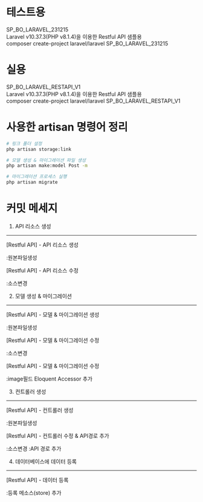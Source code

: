 # 테스트용

SP_BO_LARAVEL_231215  
Laravel v10.37.3(PHP v8.1.4)을 이용한 Restful API 샘플용  
composer create-project laravel/laravel SP_BO_LARAVEL_231215

# 실용

SP_BO_LARAVEL_RESTAPI_V1  
Laravel v10.37.3(PHP v8.1.4)을 이용한 Restful API 샘플용  
composer create-project laravel/laravel SP_BO_LARAVEL_RESTAPI_V1

# 사용한 artisan 명령어 정리

```bash
# 링크 폴더 설정
php artisan storage:link

# 모델 생성 & 마이그레이션 파일 생성
php artisan make:model Post -m

# 마이그레이션 프로세스 실행
php artisan migrate
```

# 커밋 메세지

1. API 리소스 생성

---

[Restful API] - API 리소스 생성

:원본파일생성

[Restful API] - API 리소스 수정

:소스변경

2. 모델 생성 & 마이그레이션

---

[Restful API] - 모델 & 마이그레이션 생성

:원본파일생성

[Restful API] - 모델 & 마이그레이션 수정

:소스변경

[Restful API] - 모델 & 마이그레이션 수정

:image필드 Eloquent Accessor 추가

3. 컨트롤러 생성

---

[Restful API] - 컨트롤러 생성

:원본파일생성

[Restful API] - 컨트롤러 수정 & API경로 추가

:소스변경
:API 경로 추가

4. 데이터베이스에 데이터 등록

---

[Restful API] - 데이터 등록

:등록 메소스(store) 추가
